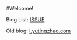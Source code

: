 #Welcome!

Blog List: [ISSUE](https://github.com/yutingzhao1991/blog/issues)

Old blog: [i.yutingzhao.com](http://i.yutingzhao.com)
